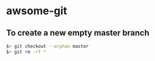 # awsome-git
## To create a new empty master branch
```bash
$> git checkout --orphan master
$> git rm -rf *
```
